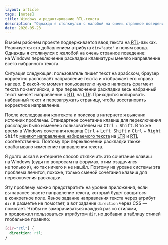 ```yaml
---
layout: article
tags: [notes]
title: Windows и редактирование RTL-текста
description: "Однажды я столкнулся с жалобой на очень странное поведение: на Windows переключение раскладки клавиатуры меняло направление всего набранного текста."
date: 2020-05-23
---
```

<p class="subtitle">В моём рабочем проекте поддерживается ввод текста на <abbr title="Right-to-left">RTL</abbr>-языках. Реализуется это добавлением атрибута <code>dir="auto"</code> к полям ввода. Однажды я столкнулся с жалобой на очень странное поведение: на Windows переключение раскладки клавиатуры меняло направление всего набранного текста.</p>

Ситуация следующая: пользователь пишет текст на арабском, браузер корректно распознаёт направление текста и отображает его справа налево. В какой-то момент пользователю нужно написать фрагмент текста <span class="nobr">по-английски</span>, и при переключении раскладки весь набранный текст меняет направление с <abbr title="Right-to-left">RTL</abbr> на <abbr title="Left-to-right">LTR</abbr>. Приходится копировать набранный текст и перезагружать страницу, чтобы восстановить корректное направление.

После исследования контекста и поисков в интернете я выяснил источник проблемы. Стандартное сочетание клавиш для переключения раскладки было изменено пользователем на <kbd>Ctrl</kbd> + <kbd>Shift</kbd>. В то же время в Windows сочетания клавиш <kbd>Ctrl</kbd> + <kbd>Left Shift</kbd> и <kbd>Ctrl</kbd> + <kbd>Right Shift</kbd> [меняют направление набираемого текста](https://superuser.com/a/471699) на <abbr title="Left-to-right">LTR</abbr> и <abbr title="Right-to-left">RTL</abbr> соответственно. Поэтому при переключении раскладки также срабатывало изменение направления текста.

Я долго искал в интернете способ отключить это сочетание клавиш на Windows (судя по вопросам на форумах, этим озадачился не только я), но так ничего и не нашёл. Поэтому на уровне системы эта проблема лечится, похоже, только сменой сочетания клавиш для переключения раскладки.

Эту проблему можно предотвратить на уровне приложения, если вы заранее знаете направление текста, который будет вводиться в конкретное поле. Явное задание направления текста через атрибут `dir` в разметке не помогает, а вот задание `direction` через CSS — помогает. Чтобы не заморачиваться каждый раз со стилями, я продолжил пользоваться атрибутом `dir`, но добавил в таблицу стилей глобальное правило:

```css
[dir="rtl"] {
  direction: rtl;
}
```
